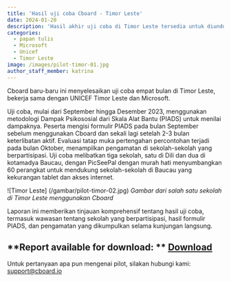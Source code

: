 ```yaml
---
title: 'Hasil uji coba Cboard - Timor Leste'
date: 2024-01-20
description: 'Hasil akhir uji coba di Timor Leste tersedia untuk diunduh'
categories:
  - papan tulis
  - Microsoft
  - Unicef
  - Timor Leste
image: /images/pilot-timor-01.jpg
author_staff_member: katrina
---
```


Cboard baru-baru ini menyelesaikan uji coba empat bulan di Timor Leste, bekerja sama dengan UNICEF Timor Leste dan Microsoft.

Uji coba, mulai dari September hingga Desember 2023, menggunakan metodologi Dampak Psikososial dari Skala Alat Bantu (PIADS) untuk menilai dampaknya. Peserta mengisi formulir PIADS pada bulan September sebelum menggunakan Cboard dan sekali lagi setelah 2-3 bulan keterlibatan aktif. Evaluasi tatap muka pertengahan percontohan terjadi pada bulan Oktober, menampilkan pengamatan di sekolah-sekolah yang berpartisipasi. Uji coba melibatkan tiga sekolah, satu di Dili dan dua di kotamadya Baucau, dengan PicSeePal dengan murah hati menyumbangkan 60 perangkat untuk mendukung sekolah-sekolah di Baucau yang kekurangan tablet dan akses internet.

![Timor Leste] (/gambar/pilot-timor-02.jpg)
_Gambar dari salah satu sekolah di Timor Leste menggunakan Cboard_

Laporan ini memberikan tinjauan komprehensif tentang hasil uji coba, termasuk wawasan tentang sekolah yang berpartisipasi, hasil formulir PIADS, dan pengamatan yang dikumpulkan selama kunjungan langsung.

## \*\*Report available for download: \*\* [Download](https://www.cboard.io/documents/CboardTimorLestePilot2023Report.pdf)

Untuk pertanyaan apa pun mengenai pilot, silakan hubungi kami: [support@cboard.io](support@cboard.io)
